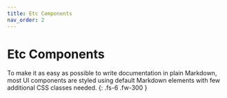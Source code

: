 ```yaml
---
title: Etc Components
nav_order: 2
---
```


# Etc Components

To make it as easy as possible to write documentation in plain Markdown, most UI components are styled using default Markdown elements with few additional CSS classes needed.
{: .fs-6 .fw-300 }
